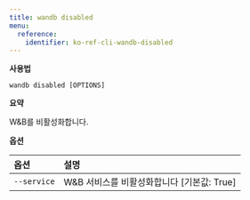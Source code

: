 ```yaml
---
title: wandb disabled
menu:
  reference:
    identifier: ko-ref-cli-wandb-disabled
---
```


**사용법**

`wandb disabled [OPTIONS]`

**요약**

W&B를 비활성화합니다.

**옵션**

| **옵션** | **설명** |
| :--- | :--- |
| `--service` | W&B 서비스를 비활성화합니다 [기본값: True] |
